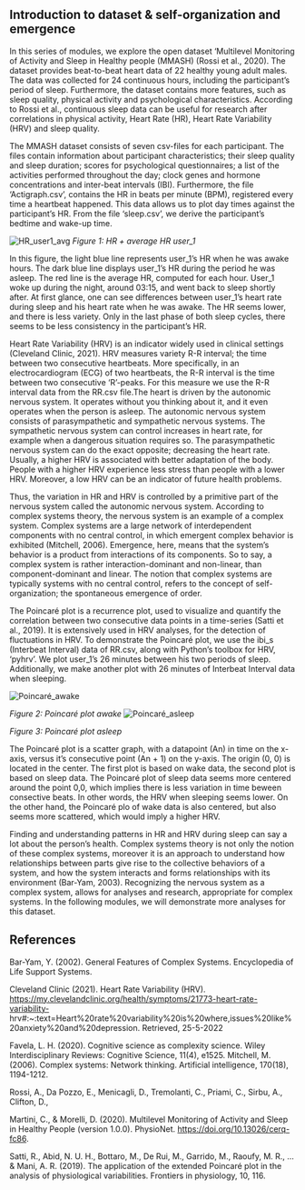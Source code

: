## Introduction to dataset & self-organization and emergence
In this series of modules, we explore the open dataset ‘Multilevel Monitoring of Activity and Sleep in Healthy people (MMASH) (Rossi et al., 2020). The dataset provides beat-to-beat heart data of 22 healthy young adult males. The data was collected for 24 continuous hours, including the participant’s period of sleep. Furthermore, the dataset contains more features, such as sleep quality, physical activity and psychological characteristics. According to Rossi et al., continuous sleep data can be useful for research after correlations in physical activity, Heart Rate (HR), Heart Rate Variability (HRV) and sleep quality. 

The MMASH dataset consists of seven csv-files for each participant. The files contain information about participant characteristics; their sleep quality and sleep duration; scores for psychological questionnaires; a list of the activities performed throughout the day; clock genes and hormone concentrations and inter-beat intervals (IBI). Furthermore, the file ‘Actigraph.csv’, contains the HR in beats per minute (BPM), registered every time a heartbeat happened. This data allows us to plot day times against the participant’s HR. From the file ‘sleep.csv’, we derive the participant’s bedtime and wake-up time. 

![HR_user1_avg](https://user-images.githubusercontent.com/105788429/170371272-b4929065-a530-4343-918f-aa6ab023436b.png)
_Figure 1: HR + average HR user_1_ 

In this figure, the light blue line represents user_1’s HR when he was awake hours. The dark blue line displays user_1’s HR during the period he was asleep. The red line is the average HR, computed for each hour. User_1 woke up during the night, around 03:15, and went back to sleep shortly after. At first glance, one can see differences between user_1’s heart rate during sleep and his heart rate when he was awake. The HR seems lower, and there is less variety. Only in the last phase of both sleep cycles, there seems to be less consistency in the participant’s HR.

Heart Rate Variability (HRV) is an indicator widely used in clinical settings (Cleveland Clinic, 2021). HRV measures variety  R-R interval; the time between two consecutive heartbeats. More specifically, in an electrocardiogram (ECG) of two heartbeats, the R-R interval is the time between two consecutive ‘R’-peaks. For this measure we use the R-R interval data from the RR.csv file.The heart is driven by the autonomic nervous system. It operates without you thinking about it, and it even operates when the person is asleep. The autonomic nervous system consists of parasympathetic and sympathetic nervous systems. The sympathetic nervous system can control increases in heart rate, for example when a dangerous situation requires so. The parasympathetic nervous system can do the exact opposite; decreasing the heart rate. Usually, a higher HRV is associated with better adaptation of the body. People with a higher HRV experience less stress than people with a lower HRV. Moreover, a low HRV can be an indicator of future health problems. 

Thus, the variation in HR and HRV is controlled by a primitive part of the nervous system called the autonomic nervous system. According to complex systems theory, the nervous system is an example of a complex system. Complex systems are a large network of interdependent components with no central control, in which emergent complex behavior is exhibited (Mitchell, 2006). Emergence, here, means that the system’s behavior is a product from interactions of its components. So to say, a complex system is rather interaction-dominant and non-linear, than component-dominant and linear. The notion that complex systems are typically systems with no central control, refers to the concept of self-organization; the spontaneous emergence of order. 

The Poincaré plot is a recurrence plot, used to visualize and quantify the correlation between two consecutive data points in a time-series (Satti et al., 2019). It is extensively used in HRV analyses, for the detection of fluctuations in HRV. To demonstrate the Poincaré plot, we use the ibi_s (Interbeat Interval) data of RR.csv, along with Python’s toolbox for HRV, ‘pyhrv’. We plot user_1’s 26 minutes between his two periods of sleep. Additionally, we make another plot with 26 minutes of Interbeat Interval data when sleeping. 

![Poincaré_awake](https://user-images.githubusercontent.com/105788429/170713310-987252fa-b1b9-45e2-9b16-f25619ae4d73.png)

_Figure 2: Poincaré plot awake_
![Poincaré_asleep](https://user-images.githubusercontent.com/105788429/170713308-00220606-60da-4468-99cb-23b8fa47ddc0.png)

_Figure 3: Poincaré plot asleep_

The Poincaré plot is a scatter graph, with a datapoint (An) in time on the x-axis, versus it’s consecutive point (An + 1) on the y-axis. The origin (0, 0) is located in the center. The first plot is based on wake data, the second plot is based on sleep data. The Poincaré plot of sleep data seems more centered around the point 0,0, which implies there is less variation in time beween consective beats. In other words, the HRV when sleeping seems lower. On the other hand, the Poincaré plo of wake data is also centered, but also seems more scattered, which would imply a higher HRV.

Finding and understanding patterns in HR and HRV during sleep can say a lot about the person’s health. Complex systems theory is not only the notion of these complex systems, moreover it is an approach to understand how relationships between parts give rise to the collective behaviors of a system, and how the system interacts and forms relationships with its environment (Bar-Yam, 2003). Recognizing the nervous system as a complex system, allows for analyses and research, appropriate for complex systems. In the following modules, we will demonstrate more analyses for this dataset. 


## References
Bar-Yam, Y. (2002). General Features of Complex Systems. Encyclopedia of Life Support Systems. 

Cleveland Clinic (2021). Heart Rate Variability (HRV). 
    https://my.clevelandclinic.org/health/symptoms/21773-heart-rate-variability-          hrv#:~:text=Heart%20rate%20variability%20is%20where,issues%20like%20anxiety%20and%20depression. Retrieved, 25-5-2022

Favela, L. H. (2020). Cognitive science as complexity science. Wiley Interdisciplinary Reviews: 
    Cognitive Science, 11(4), e1525.
Mitchell, M. (2006). Complex systems: Network thinking. Artificial intelligence, 170(18), 1194-1212.

Rossi, A., Da Pozzo, E., Menicagli, D., Tremolanti, C., Priami, C., Sirbu, A., Clifton, D., 
 
Martini, C., & Morelli, D. (2020). Multilevel Monitoring of Activity and Sleep in Healthy People (version 1.0.0). PhysioNet. https://doi.org/10.13026/cerq-fc86.

Satti, R., Abid, N. U. H., Bottaro, M., De Rui, M., Garrido, M., Raoufy, M. R., ... & Mani, A. R. (2019). 
   The application of the extended Poincaré plot in the analysis of physiological variabilities. Frontiers in physiology, 10, 116.

